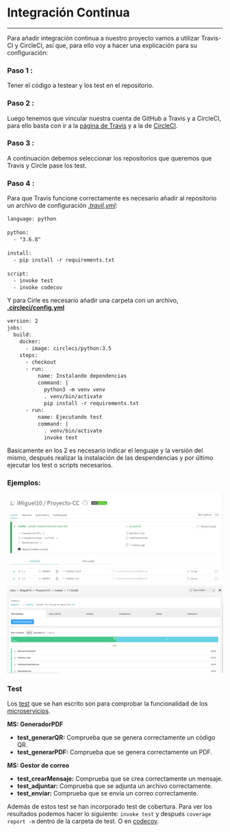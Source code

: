 # Integración Continua
---

Para añadir integración continua a nuestro proyecto vamos a utilizar Travis-CI y CircleCI, así que, para ello voy a hacer una explicación para su configuración:

### Paso 1 :
Tener el código a testear y los test en el repositorio.

### Paso 2 :
Luego tenemos que vincular nuestra cuenta de GitHub a Travis y a CircleCI, para ello basta con ir a la [página de Travis](https://travis-ci.com/) y a la de [CircleCI](https://circleci.com/).

### Paso 3 :
A continuación debemos seleccionar los repositorios que queremos que Travis y Circle pase los test.

### Paso 4 :
Para que Travis funcione correctamente es necesario añadir al repositorio un archivo de configuración [*.travil.yml*](https://github.com/iMiguel10/Proyecto-CC/blob/master/.travis.yml):
~~~
language: python

python:
  - "3.6.8"

install:
  - pip install -r requirements.txt

script:
  - invoke test
  - invoke codecov
~~~

Y para Cirle es necesario añadir una carpeta con un archivo, [**.circleci/config.yml**](https://github.com/iMiguel10/Proyecto-CC/blob/master/.circleci/config.yml)
~~~
version: 2
jobs:
  build:
    docker:
      - image: circleci/python:3.5
    steps:
      - checkout
      - run:
          name: Instalando dependencias
          command: |
            python3 -m venv venv
            . venv/bin/activate
            pip install -r requirements.txt
      - run:
          name: Ejecutando test
          command: |
            . venv/bin/activate
            invoke test
~~~

Basicamente en los 2 es necesario indicar el lenguaje y la versión del mismo, después realizar la instalación de las despendencias y por último ejecutar los test o scripts necesarios.

### Ejemplos:
![Ejemplo Travis](https://github.com/iMiguel10/Proyecto-CC/blob/master/img/integracion-continua.png)   
![Ejemplo Circle](https://github.com/iMiguel10/Proyecto-CC/blob/master/img/integracion-continua2.png)

### Test
Los [test](https://github.com/iMiguel10/Proyecto-CC/tree/master/test) que se han escrito son para comprobar la funcionalidad de los [microservicios](https://github.com/iMiguel10/Proyecto-CC/tree/master/src).

**MS: GeneradorPDF**
+ **test_generarQR:** Comprueba que se genera correctamente un código QR.
+ **test_generarPDF:** Comprueba que se genera correctamente un PDF.

**MS: Gestor de correo**
+ **test_crearMensaje:** Comprueba que se crea correctamente un mensaje.
+ **test_adjuntar:** Comprueba que se adjunta un archivo correctamente.
+ **test_enviar:** Comprueba que se envía un correo correctamente.

Además de estos test se han incorporado test de cobertura. Para ver los resultados podemos hacer lo siguiente: `invoke test` y después `coverage report -m` dentro de la carpeta de test. O en [codecov](https://codecov.io/gh/iMiguel10/Proyecto-CC).
